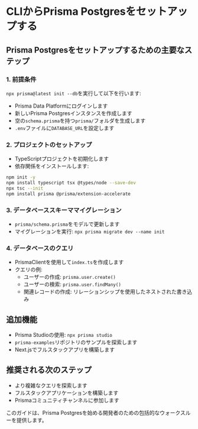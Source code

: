 # CLIからPrisma Postgresをセットアップする

## Prisma Postgresをセットアップするための主要なステップ

### 1. 前提条件
`npx prisma@latest init --db`を実行して以下を行います:
- Prisma Data Platformにログインします
- 新しいPrisma Postgresインスタンスを作成します
- 空の`schema.prisma`を持つ`prisma/`フォルダを生成します
- `.env`ファイルに`DATABASE_URL`を設定します

### 2. プロジェクトのセットアップ
- TypeScriptプロジェクトを初期化します
- 依存関係をインストールします:
```bash
npm init -y
npm install typescript tsx @types/node --save-dev
npx tsc --init
npm install prisma @prisma/extension-accelerate
```

### 3. データベーススキーママイグレーション
- `prisma/schema.prisma`をモデルで更新します
- マイグレーションを実行: `npx prisma migrate dev --name init`

### 4. データベースのクエリ
- PrismaClientを使用して`index.ts`を作成します
- クエリの例:
  - ユーザーの作成: `prisma.user.create()`
  - ユーザーの検索: `prisma.user.findMany()`
  - 関連レコードの作成: リレーションシップを使用したネストされた書き込み

## 追加機能
- Prisma Studioの使用: `npx prisma studio`
- `prisma-examples`リポジトリのサンプルを探索します
- Next.jsでフルスタックアプリを構築します

## 推奨される次のステップ
- より複雑なクエリを探索します
- フルスタックアプリケーションを構築します
- Prismaコミュニティチャンネルに参加します

このガイドは、Prisma Postgresを始める開発者のための包括的なウォークスルーを提供します。
